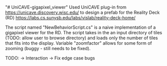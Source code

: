 "# UniCAVE-gigapixel_viewer" 
Used UniCAVE plug-in from https://unicave.discovery.wisc.edu/ to design a prefab for the Reality Deck (RD) https://labs.cs.sunysb.edu/labs/vislab/reality-deck-home/

The script named "NewBehaviorScript.cs" is a naive implementation of a  gigapixel viewer for the RD. 
The script takes in the an input directory of tiles (TODO: allow user to browse directory) and loads only the number of tiles that fits into the display. 
Variable "zoomfactor" allows for some form of zooming (buggy - still needs to be fixed). 

TODO: -> Interaction
-> Fix edge case bugs